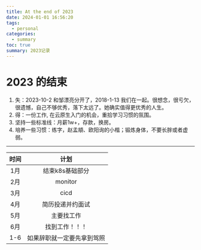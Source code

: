 ```yaml
---
title: At the end of 2023
date: 2024-01-01 16:56:20
tags:
  - personal
categories:
  - summary
toc: true
summary: 2023记录
---
```

# 2023 的结束

1. 失：2023-10-2 和邹漂亮分开了，2018-1-13 我们在一起。很想念，很亏欠，很遗憾，自己不够优秀，落下太远了。她确实值得更优秀的人生。
2. 得：一份工作, 在云原生入门的机会，重拾学习习惯的氛围。 
3. 坚持一些标准线：月薪1w+，存款，换房。
4. 培养一些习惯：练字，赵孟頫、欧阳询的小楷；锻炼身体，不要长胖或者虚弱。
------

|时间|计划|
|:---:|:---:|
|1月|结束k8s基础部分|
|2月|monitor|
|3月|cicd|
|4月|简历投递并约面试|
|5月|主要找工作|
|6月|找到工作！！！|
|1-6|如果辞职就一定要先拿到驾照|